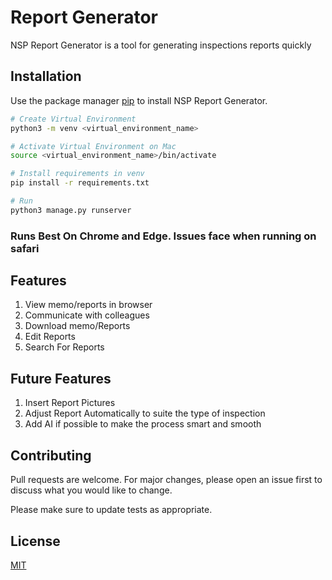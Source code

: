 # Report Generator

NSP Report Generator is a tool for generating inspections reports quickly

## Installation

Use the package manager [pip](https://pip.pypa.io/en/stable/) to install NSP Report Generator.

```bash
# Create Virtual Environment
python3 -m venv <virtual_environment_name>

# Activate Virtual Environment on Mac
source <virtual_environment_name>/bin/activate
```

```bash
# Install requirements in venv
pip install -r requirements.txt

# Run
python3 manage.py runserver
```

### Runs Best On Chrome and Edge. Issues face when running on safari

## Features
1. View memo/reports in browser
2. Communicate with colleagues
3. Download memo/Reports
4. Edit Reports
5. Search For Reports

## Future Features
1. Insert Report Pictures
2. Adjust Report Automatically to suite the type of inspection
3. Add AI if possible to make the process smart and smooth


## Contributing
Pull requests are welcome. For major changes, please open an issue first to discuss what you would like to change.

Please make sure to update tests as appropriate.

## License
[MIT](https://choosealicense.com/licenses/mit/)